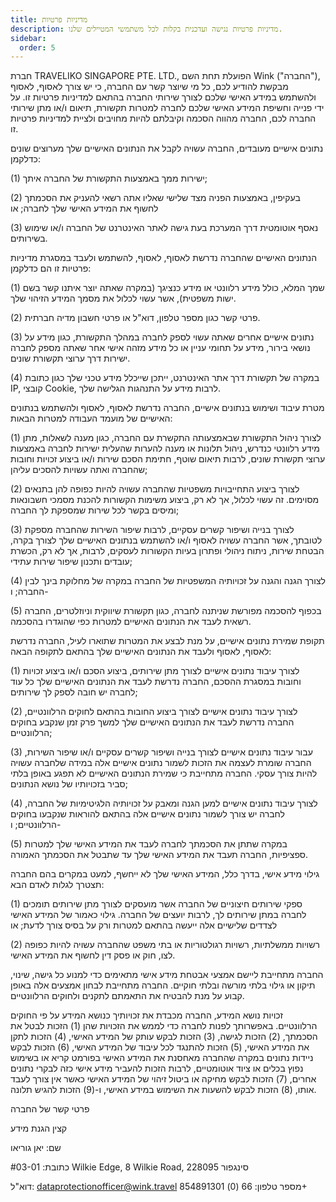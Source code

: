 ```yaml
---
title: מדיניות פרטיות
description: מדיניות פרטיות נגישה ועדכנית בקלות לכל משתמשי המטיילים שלנו.
sidebar:
  order: 5
---
```

חברת TRAVELIKO SINGAPORE PTE. LTD., הפועלת תחת השם Wink ("החברה"), מבקשת להודיע ​​לכם, כל מי שיוצר קשר עם החברה, כי יש צורך לאסוף, לאסוף ולהשתמש במידע האישי שלכם לצורך שירותי החברה בהתאם למדיניות פרטיות זו. על ידי פנייה וחשיפת המידע האישי שלכם לחברה למטרות תקשורת, תיאום ו/או מתן שירותי החברה לכם, החברה מהווה הסכמה וקיבלתם להיות מחויבים ולציית למדיניות פרטיות זו.

נתונים אישיים מעובדים, החברה עשויה לקבל את הנתונים האישיים שלך מערוצים שונים כדלקמן:

(1) ישירות ממך באמצעות התקשורת של החברה איתך;

(2) בעקיפין, באמצעות הפניה מצד שלישי שאליו אתה רשאי להעניק את הסכמתך לחשוף את המידע האישי שלך לחברה; או

(3) נאסף אוטומטית דרך המערכת בעת גישה לאתר האינטרנט של החברה ו/או שימוש בשירותים.

הנתונים האישיים שהחברה נדרשת לאסוף, לאסוף, להשתמש ולעבד במסגרת מדיניות פרטיות זו הם כדלקמן:

(1) שמך המלא, כולל מידע רלוונטי או מידע כנציגך (במקרה שאתה יוצר איתנו קשר בשם ישות משפטית), אשר עשוי לכלול את מסמך המידע הזיהוי שלך.

(2) פרטי קשר כגון מספר טלפון, דוא"ל או פרטי חשבון מדיה חברתית.

(3) נתונים אישיים אחרים שאתה עשוי לספק לחברה במהלך התקשורת, כגון מידע על נושאי בירור, מידע על תחומי עניין או כל מידע מזהה אישי אחר שאתה מספק לחברה ישירות דרך ערוצי תקשורת שונים.

(4) במקרה של תקשורת דרך אתר האינטרנט, ייתכן שייכלל מידע טכני שלך כגון כתובת IP, קובצי Cookie, לרבות מידע על התנהגות הגלישה שלך.

מטרת עיבוד ושימוש בנתונים אישיים, החברה נדרשת לאסוף, לאסוף ולהשתמש בנתונים האישיים של מועמד העבודה למטרות הבאות:

(1) לצורך ניהול התקשורת שבאמצעותה התקשרת עם החברה, כגון מענה לשאלות, מתן מידע רלוונטי כנדרש, ניהול תלונות או מענה להערות שהעלית ישירות לחברה באמצעות ערוצי תקשורת שונים, לרבות תיאום שוטף, חתימת הסכם שירות ו/או ביצוע זכויות וחובות שהחברה ואתה עשויות להסכים עליהן;

(2) לצורך ביצוע התחייבויות משפטיות שהחברה עשויה להיות כפופה להן בתנאים מסוימים. זה עשוי לכלול, אך לא רק, ביצוע משימות הקשורות להכנת מסמכי חשבונאות ומיסים בקשר לכל שירות שמספקת לך החברה;

(3) לצורך בנייה ושיפור קשרים עסקיים, לרבות שיפור השירות שהחברה מספקת לטובתך, אשר החברה עשויה לאסוף ו/או להשתמש בנתונים האישיים שלך לצורך בקרה, הבטחת שירות, ניתוח ניהולי ופתרון בעיות הקשורות לעסקים, לרבות, אך לא רק, הכשרת עובדים ותכנון שיפור שירות עתידי;

(4) לצורך הגנה והגנה על זכויותיה המשפטיות של החברה במקרה של מחלוקת בינך לבין החברה; ו-

(5) בכפוף להסכמה מפורשת שניתנה לחברה, כגון תקשורת שיווקית וניוזלטרים, החברה רשאית לעבד את הנתונים האישיים למטרות כפי שהוגדרו בהסכמה.

תקופת שמירת נתונים אישיים, על מנת לבצע את המטרות שתוארו לעיל, החברה נדרשת לאסוף, לאסוף ולעבד את הנתונים האישיים שלך בהתאם לתקופה הבאה:

(1) לצורך עיבוד נתונים אישיים לצורך מתן שירותים, ביצוע הסכם ו/או ביצוע זכויות וחובות במסגרת ההסכם, החברה נדרשת לעבד את הנתונים האישיים שלך כל עוד לחברה יש חובה לספק לך שירותים;

(2) לצורך עיבוד נתונים אישיים לצורך ביצוע החובות בהתאם לחוקים הרלוונטיים, החברה נדרשת לעבד את הנתונים האישיים שלך למשך פרק זמן שנקבע בחוקים הרלוונטיים;

(3) עבור עיבוד נתונים אישיים לצורך בנייה ושיפור קשרים עסקיים ו/או שיפור השירות, החברה שומרת לעצמה את הזכות לשמור נתונים אישיים אלה במידה שלחברה עשויה להיות צורך עסקי. החברה מתחייבת כי שמירת הנתונים האישיים לא תפגע באופן בלתי סביר בזכויותיו של נושא הנתונים;

(4) לצורך עיבוד נתונים אישיים למען הגנה ומאבק על זכויותיה הלגיטימיות של החברה, לחברה יש צורך לשמור נתונים אישיים אלה בהתאם להוראות שנקבעו בחוקים הרלוונטיים; ו-

(5) במקרה שתתן את הסכמתך לחברה לעבד את המידע האישי שלך למטרות ספציפיות, החברה תעבד את המידע האישי שלך עד שתבטל את הסכמתך האמורה.

גילוי מידע אישי, בדרך כלל, המידע האישי שלך לא ייחשף, למעט במקרים בהם החברה תצטרך לגלות לאדם הבא:

(1) ספקי שירותים חיצוניים של החברה אשר מועסקים לצורך מתן שירותים תומכים לחברה במתן שירותים לך, לרבות יועצים של החברה. גילוי כאמור של המידע האישי לצדדים שלישיים אלה ייעשה בהתאם למטרות ורק על בסיס צורך לדעת; או

(2) רשויות ממשלתיות, רשויות רגולטוריות או בתי משפט שהחברה עשויה להיות כפופה לצו, חוק או פסק דין לחשוף את המידע האישי.

החברה מתחייבת ליישם אמצעי אבטחת מידע אישי מתאימים כדי למנוע כל גישה, שינוי, תיקון או גילוי בלתי מורשה ובלתי חוקיים. החברה מתחייבת לבחון אמצעים אלה באופן קבוע על מנת להבטיח את התאמתם לתקנים ולחוקים הרלוונטיים.

זכויות נושא המידע, החברה מכבדת את זכויותיך כנושא המידע על פי החוקים הרלוונטיים. באפשרותך לפנות לחברה כדי לממש את הזכויות שהן (1) הזכות לבטל את הסכמתך, (2) הזכות לגישה, (3) הזכות לבקש עותק של המידע האישי, (4) הזכות לתקן את המידע האישי, (5) הזכות להתנגד לכל עיבוד של המידע האישי, (6) הזכות לבקש ניידות נתונים במקרה שהחברה מאחסנת את המידע האישי בפורמט קריא או בשימוש נפוץ בכלים או ציוד אוטומטיים, לרבות הזכות להעביר מידע אישי כזה לבקרי נתונים אחרים, (7) הזכות לבקש מחיקה או ביטול זיהוי של המידע האישי כאשר אין צורך לעבד אותו, (8) הזכות לבקש להשעות את השימוש במידע האישי, ו-(9) הזכות להגיש תלונה.

פרטי קשר של החברה

קצין הגנת מידע

שם: יאן גוריאו

כתובת: #03-01 Wilkie Edge, 8 Wilkie Road, סינגפור 228095

דוא"ל: dataprotectionofficer@wink.travel
מספר טלפון: 66 (0) 854891301+

